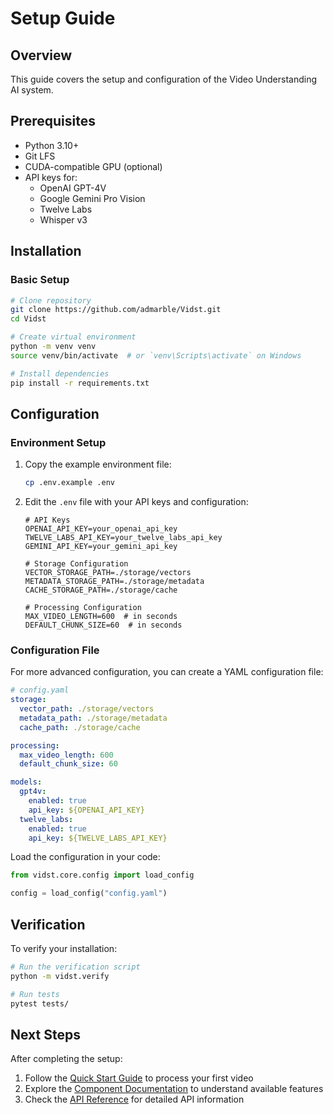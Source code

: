# Setup Guide

## Overview

This guide covers the setup and configuration of the Video Understanding AI system.

## Prerequisites

- Python 3.10+
- Git LFS
- CUDA-compatible GPU (optional)
- API keys for:
  - OpenAI GPT-4V
  - Google Gemini Pro Vision
  - Twelve Labs
  - Whisper v3

## Installation

### Basic Setup

```bash
# Clone repository
git clone https://github.com/admarble/Vidst.git
cd Vidst

# Create virtual environment
python -m venv venv
source venv/bin/activate  # or `venv\Scripts\activate` on Windows

# Install dependencies
pip install -r requirements.txt
```

## Configuration

### Environment Setup

1. Copy the example environment file:

   ```bash
   cp .env.example .env
   ```

2. Edit the `.env` file with your API keys and configuration:

   ```
   # API Keys
   OPENAI_API_KEY=your_openai_api_key
   TWELVE_LABS_API_KEY=your_twelve_labs_api_key
   GEMINI_API_KEY=your_gemini_api_key

   # Storage Configuration
   VECTOR_STORAGE_PATH=./storage/vectors
   METADATA_STORAGE_PATH=./storage/metadata
   CACHE_STORAGE_PATH=./storage/cache

   # Processing Configuration
   MAX_VIDEO_LENGTH=600  # in seconds
   DEFAULT_CHUNK_SIZE=60  # in seconds
   ```

### Configuration File

For more advanced configuration, you can create a YAML configuration file:

```yaml
# config.yaml
storage:
  vector_path: ./storage/vectors
  metadata_path: ./storage/metadata
  cache_path: ./storage/cache

processing:
  max_video_length: 600
  default_chunk_size: 60

models:
  gpt4v:
    enabled: true
    api_key: ${OPENAI_API_KEY}
  twelve_labs:
    enabled: true
    api_key: ${TWELVE_LABS_API_KEY}
```

Load the configuration in your code:

```python
from vidst.core.config import load_config

config = load_config("config.yaml")
```

## Verification

To verify your installation:

```bash
# Run the verification script
python -m vidst.verify

# Run tests
pytest tests/
```

## Next Steps

After completing the setup:

1. Follow the [Quick Start Guide](./quickstart.md) to process your first video
2. Explore the [Component Documentation](../components/status_dashboard.md) to understand available features
3. Check the [API Reference](../api/index.md) for detailed API information
